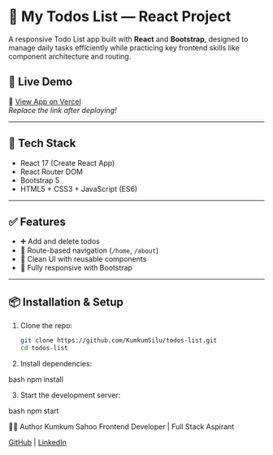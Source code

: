 # 📝 My Todos List — React Project

A responsive Todo List app built with **React** and **Bootstrap**, designed to manage daily tasks efficiently while practicing key frontend skills like component architecture and routing.

## 🚀 Live Demo

🔗 [View App on Vercel](https://your-vercel-url.vercel.app)  
_Replace the link after deploying!_

---

## 🧰 Tech Stack

- React 17 (Create React App)
- React Router DOM
- Bootstrap 5
- HTML5 + CSS3 + JavaScript (ES6)

---

## ✅ Features

- ➕ Add and delete todos
- 📄 Route-based navigation (`/home`, `/about`)
- 🎨 Clean UI with reusable components
- 📱 Fully responsive with Bootstrap

---

## 📦 Installation & Setup

1. Clone the repo:
   ```bash
   git clone https://github.com/KumkumSilu/todos-list.git
   cd todos-list
2. Install dependencies:

bash
npm install

3. Start the development server:

bash
npm start

👩‍💻 Author
Kumkum Sahoo Frontend Developer | Full Stack Aspirant

[GitHub](https://github.com/KumkumSilu) | [LinkedIn](https://www.linkedin.com/in/kumkum-sahoo-3738b3222)